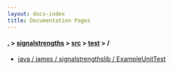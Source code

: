 ```yaml
---
layout: docs-index
title: Documentation Pages
---
```

#### [.](./../../../index) > [signalstrengths](./../../index) > [src](./../index) > [test](./index) > **/**

- [java / james / signalstrengthslib / ExampleUnitTest](java/james/signalstrengthslib/ExampleUnitTest)
